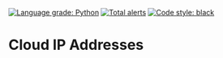[![Language grade: Python](https://img.shields.io/lgtm/grade/python/g/auspex-labs/cloud-ipaddresses.svg?logo=lgtm&logoWidth=18)](https://lgtm.com/projects/g/auspex-labs/cloud-ipaddresses/context:python)
[![Total alerts](https://img.shields.io/lgtm/alerts/g/auspex-labs/cloud-ipaddresses.svg?logo=lgtm&logoWidth=18)](https://lgtm.com/projects/g/auspex-labs/cloud-ipaddresses/alerts/)
[![Code style: black](https://img.shields.io/badge/code%20style-black-000000.svg)](https://github.com/psf/black)

# Cloud IP Addresses
